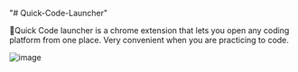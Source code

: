 "# Quick-Code-Launcher" 

🚀Quick Code launcher is a chrome extension that lets you open any coding platform from one place. Very convenient when you are practicing to code.

![image](https://user-images.githubusercontent.com/81672515/131506862-3da075fa-ee2f-4c05-80b8-0abed6ee1ff8.png)





